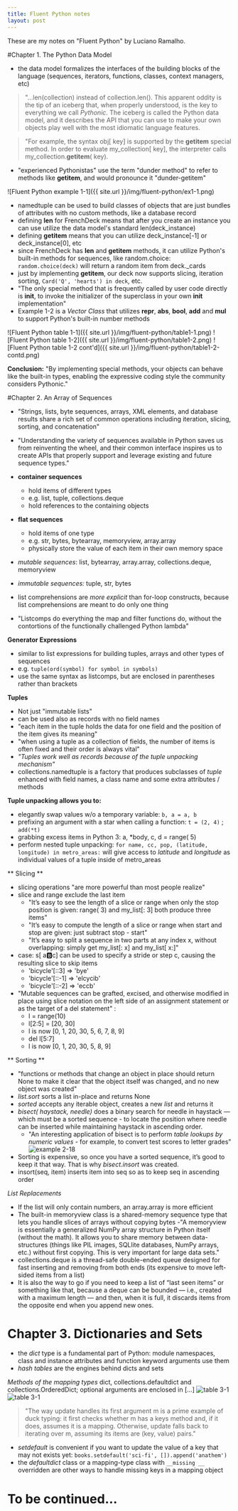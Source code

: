 ```yaml
---
title: Fluent Python notes
layout: post
---
```

These are my notes on "Fluent Python" by Luciano Ramalho.

#Chapter 1. The Python Data Model
- the data model formalizes the interfaces of the building blocks of the language (sequences, iterators, functions, classes, context managers, etc)

> "...len(collection) instead of collection.len(). This apparent oddity is the tip of an iceberg that, when properly understood, is the key to everything we call *Pythonic*. The iceberg is called the Python data model, and it describes the API that you can use to make your own objects play well with the most idiomatic language features.

> "For example, the syntax obj[ key] is supported by the __getitem__ special method. In order to evaluate my_collection[ key], the interpreter calls my_collection.__getitem__( key).

- "experienced Pythonistas" use the term "dunder method" to refer to methods like __getitem__, and would pronounce it "dunder-getitem"

![Fluent Python example 1-1]({{ site.url }}/img/fluent-python/ex1-1.png)

- namedtuple can be used to build classes of objects that are just bundles of attributes with no custom methods, like a database record
- defining __len__ for FrenchDeck means that after you create an instance you can use utilize the data model's standard len(deck_instance)
- defining __getitem__ means that you can utilize deck_instance[-1] or deck_instance[0], etc
- since FrenchDeck has __len__ and __getitem__ methods, it can utilize Python's built-in methods for sequences, like random.choice: `random.choice(deck)` will return a random item from deck._cards
- just by implementing __getitem__, our deck now supports slicing, iteration sorting, `Card('Q', 'hearts') in deck`, etc.
- "The only special method that is frequently called by user code directly is __init__, to invoke the initializer of the superclass in your own __init__ implementation"
- Example 1-2 is a *Vector Class* that utilizes __repr__, __abs__, __bool__, __add__ and __mul__ to support Python's built-in number methods

![Fluent Python table 1-1]({{ site.url }}/img/fluent-python/table1-1.png)
![Fluent Python table 1-2]({{ site.url }}/img/fluent-python/table1-2.png)
![Fluent Python table 1-2 cont'd]({{ site.url }}/img/fluent-python/table1-2-contd.png)

**Conclusion:** "By implementing special methods, your objects can behave like the built-in types, enabling the expressive coding style the community considers Pythonic."
    
    
#Chapter 2. An Array of Sequences
- "Strings, lists, byte sequences, arrays, XML elements, and database results share a rich set of common operations including iteration, slicing, sorting, and concatenation"
- "Understanding the variety of sequences available in Python saves us from reinventing the wheel, and their common interface inspires us to create APIs that properly support and leverage existing and future sequence types."

- **container sequences**
    - hold items of different types
    - e.g. list, tuple, collections.deque
    - hold references to the containing objects

- **flat sequences**
    - hold items of one type
    - e.g. str, bytes, bytearray, memoryview, array.array
    - physically store the value of each item in their own memory space

- *mutable sequences*: list, bytearray, array.array, collections.deque, memoryview
- *immutable sequences:* tuple, str, bytes
- list comprehensions are *more explicit* than for-loop constructs, because list comprehensions are meant to do only one thing
- "Listcomps do everything the map and filter functions do, without the contortions of the functionally challenged Python lambda"

**Generator Expressions**
    
- similar to list expressions for building tuples, arrays and other types of sequences
- e.g. `tuple(ord(symbol) for symbol in symbols)`
- use the same syntax as listcomps, but are enclosed in parentheses rather than brackets

**Tuples**

- Not just "immutable lists"
- can be used also as records with no field names
- "each item in the tuple holds the data for one field and the position of the item gives its meaning"
- "when using a tuple as a collection of fields, the number of items is often fixed and their order is always vital"
- *"Tuples work well as records because of the tuple unpacking mechanism"*
- collections.namedtuple is a factory that produces subclasses of *tuple* enhanced with field names, a class name and some extra attributes / methods
    
**Tuple unpacking allows you to:**

- elegantly swap values w/o a temporary variable: `b, a = a, b`
- prefixing an argument with a star when calling a function: `t = (2, 4)` ; `add(*t)`
- grabbing excess items in Python 3: a, *body, c, d = range( 5)
- perform nested tuple unpacking: `for name, cc, pop, (latitude, longitude) in metro_areas:` will give access to *latitude* and *longitude* as individual values of a tuple inside of metro_areas

** Slicing **
    
- slicing operations "are more powerful than most people realize"
- slice and range exclude the last item
    - "It’s easy to see the length of a slice or range when only the stop position is given: range( 3) and my_list[: 3] both produce three items"
    - "It’s easy to compute the length of a slice or range when start and stop are given: just subtract stop - start"
    - "It’s easy to split a sequence in two parts at any index x, without overlapping: simply get my_list[: x] and my_list[ x:]"
- case: s[ a:b:c] can be used to specify a stride or step c, causing the resulting slice to skip items
    - 'bicycle'[::3] => 'bye'
    - 'bicycle'[::-1] => 'elcycib'
    - 'bicycle'[::-2] => 'eccb'
- "Mutable sequences can be grafted, excised, and otherwise modified in place using slice notation on the left side of an assignment statement or as the target of a del statement" : 
    - l = range(10)
    - l[2:5] = [20, 30] 
    - l is now [0, 1, 20, 30, 5, 6, 7, 8, 9]
    - del l[5:7]
    - l is now [0, 1, 20, 30, 5, 8, 9]

** Sorting **

- "functions or methods that change an object in place should return None to make it clear that the object itself was changed, and no new object was created"
- *list.sort* sorts a list in-place and returns None
- *sorted* accepts any iterable object, creates a new *list* and returns it
- *bisect( haystack, needle)* does a binary search for needle in haystack — which must be a sorted sequence - to locate the position where needle can be inserted while maintaining haystack in ascending order.
    - "An interesting application of bisect is to perform *table lookups by numeric values* - for example, to convert test scores to letter grades"
![example 2-18]({{site-url}}/img/fluent-python/ex2-18.png)
- Sorting is expensive, so once you have a sorted sequence, it’s good to keep it that way. That is why *bisect.insort* was created.
- insort(seq, item) inserts item into seq so as to keep seq in ascending order
    

*List Replacements*
    
- If the list will only contain numbers, an array.array is more efficient
- The built-in memoryview class is a shared-memory sequence type that lets you handle slices of arrays without copying bytes
    -"A memoryview is essentially a generalized NumPy array structure in Python itself (without the math). It allows you to share memory between data-structures (things like PIL images, SQLlite databases, NumPy arrays, etc.) without first copying. This is very important for large data sets."
- collections.deque is a thread-safe double-ended queue designed for fast inserting and removing from both ends (its expensive to move left-sided items from a list)
- It is also the way to go if you need to keep a list of “last seen items” or something like that, because a deque can be bounded — i.e., created with a maximum length — and then, when it is full, it discards items from the opposite end when you append new ones.


# Chapter 3. Dictionaries and Sets
- the *dict* type is a fundamental part of Python: module namespaces, class and instance attributes and function keyword arguments use them
- *hash tables* are the engines behind dicts and sets

*Methods of the mapping types* dict, collections.defaultdict and collections.OrderedDict; optional arguments are enclosed in [...]
![table 3-1]({{site-url}}/img/fluent-python/table3-1.png)
![table 3-1]({{site-url}}/img/fluent-python/table3-1-contd.png)

> "The way update handles its first argument m is a prime example of duck typing: it first checks whether m has a keys method and, if it does, assumes it is a mapping. Otherwise, update falls back to iterating over m, assuming its items are (key, value) pairs."

- *setdefault* is convenient if you want to update the value of a key that may not exists yet: `books.setdefault('sci-fi', []).append('anathem')`
- the *defaultdict* class or a mapping-type class with `__missing __` overridden are other ways to handle missing keys in a mapping object

# To be continued...
